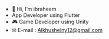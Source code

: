 - 👋 Hi, I’m ibraheem
-  App Developer using Flutter
- 🎮 Game Developer using Unity
- ✉ E-mail : Alkhusheiny12@gmail.com

<!---
ibraheem-kh/ibraheem-kh is a ✨ special ✨ repository because its `README.md` (this file) appears on your GitHub profile.
You can click the Preview link to take a look at your changes.
--->
